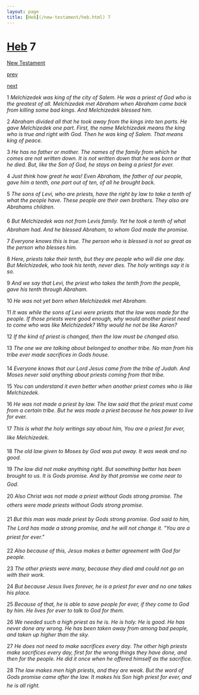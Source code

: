 ```yaml
---
layout: page
title: [Heb](/new-testament/heb.html) 7
---
```


# [Heb](/new-testament/heb.html) 7

[New Testament](/new-testament.html)


[prev](/new-testament/heb/heb-6.html)


[next](/new-testament/heb/heb-8.html)

1 _Melchizedek was king of the city of Salem. He was a priest of God who is the greatest of all. Melchizedek met Abraham when Abraham came back from killing some bad kings.  And Melchizedek blessed him._

2 _Abraham divided all that he took away from the kings into ten parts. He gave Melchizedek one part. First, the name Melchizedek means the king who is true and right with God. Then he was king of Salem. That means king of peace._

3 _He has no father or mother. The names of the family from which he comes are not written down. It is not written down that he was born or that he died. But, like the Son of God, he stays on being a priest for ever._

4 _Just think how great he was! Even Abraham, the father of our people, gave him a tenth,  one part out of ten, of all he brought back._

5 _The sons of Levi, who are priests, have the right by law to take a tenth of what the people have. These people are their own brothers. They also are Abrahams children._

6 _But Melchizedek was not from Levis family. Yet he took a tenth of what Abraham had.  And he blessed Abraham, to whom God made the promise._

7 _Everyone knows this is true. The person who is blessed is not so great as the person who blesses him._

8 _Here, priests take their tenth, but they are people who will die one day. But Melchizedek,  who took his tenth, never dies. The holy writings say it is so._

9 _And we say that Levi, the priest who takes the tenth from the people, gave his tenth through Abraham._

10 _He was not yet born when Melchizedek met Abraham._

11 _It was while the sons of Levi were priests that the law was made for the people. If those priests were good enough, why would another priest need to come who was like Melchizedek? Why would he not be like Aaron?_

12 _If the kind of priest is changed, then the law must be changed also._

13 _The one we are talking about belonged to another tribe. No man from his tribe ever made sacrifices in Gods house._

14 _Everyone knows that our Lord Jesus came from the tribe of Judah. And Moses never said anything about priests coming from that tribe._

15 _You can understand it even better when another priest comes who is like Melchizedek._

16 _He was not made a priest by law. The law said that the priest must come from a certain tribe. But he was made a priest because he has power to live for ever._

17 _This is what the holy writings say about him, You are a priest for ever, like Melchizedek._

18 _The old law given to Moses by God was put away. It was weak and no good._

19 _The law did not make anything right. But something better has been brought to us. It is Gods promise. And by that promise we come near to God._

20 _Also Christ was not made a priest without Gods strong promise. The others were made priests without Gods strong promise._

21 _But this man was made priest by Gods strong promise. God said to him, The Lord has made a strong promise, and he will not change it. "You are a priest for ever." _

22 _Also because of this, Jesus makes a better agreement with God for people._

23 _The other priests were many, because they died and could not go on with their work._

24 _But because Jesus lives forever, he is a priest for ever and no one takes his place._

25 _Because of that, he is able to save people for ever, if they come to God by him. He lives for ever to talk to God for them._

26 _We needed such a high priest as he is. He is holy. He is good. He has never done any wrong. He has been taken away from among bad people, and taken up higher than the sky._

27 _He does not need to make sacrifices every day. The other high priests make sacrifices every day, first for the wrong things they have done, and then for the people. He did it once when he offered himself as the sacrifice._

28 _The law makes men high priests, and they are weak. But the word of Gods promise came after the law. It makes his Son high priest for ever, and he is all right._

